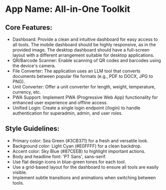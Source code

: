 # **App Name**: All-in-One Toolkit

## Core Features:

- Dashboard: Provide a clean and intuitive dashboard for easy access to all tools. The mobile dashboard should be highly responsive, as in the provided image. The desktop dashboard should have a full-screen layout with a different arrangement suitable for desktop applications.
- QR/Barcode Scanner: Enable scanning of QR codes and barcodes using the device's camera.
- File Converter: The application uses an LLM tool that converts documents between popular file formats (e.g., PDF to DOCX, JPG to PNG).
- Unit Converter: Offer a unit converter for length, weight, temperature, currency, etc.
- PWA Support: Implement PWA (Progressive Web App) functionality for enhanced user experience and offline access.
- Unified Login: Create a single login endpoint (/login) to handle authentication for superadmin, admin, and user roles.

## Style Guidelines:

- Primary color: Sea Green (#3CB371) for a fresh and versatile look.
- Background color: Light Cyan (#E0FFFF) for a clean backdrop.
- Accent color: Sky Blue (#87CEEB) to highlight important actions.
- Body and headline font: 'PT Sans', sans-serif.
- Use flat design icons in blue-green tones for each tool.
- Use a grid-based layout for the dashboard to ensure all tools are easily visible.
- Implement subtle transitions and animations when switching between tools.